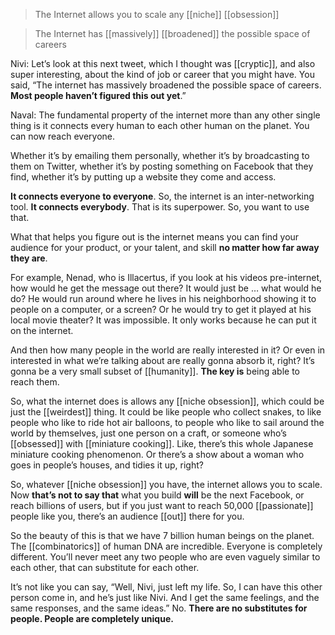 > The Internet allows you to scale any [[niche]] [[obsession]]

> The Internet has [[massively]] [[broadened]] the possible space of careers

Nivi: Let’s look at this next tweet, which I thought was [[cryptic]], and also super interesting, about the kind of job or career that you might have. 
You said, “The internet has massively broadened the possible space of careers. __Most people haven’t figured this out yet__.”

Naval: The fundamental property of the internet more than any other single thing is it connects every human to each other human on the planet. You can now reach everyone.

Whether it’s by emailing them personally, whether it’s by broadcasting to them on Twitter, whether it’s by posting something on Facebook that they find, whether it’s by putting up a website they come and access.

__It connects everyone to everyone__. So, the internet is an inter-networking tool. __It connects everybody__. That is its superpower. So, you want to use that.

What that helps you figure out is the internet means you can find your audience for your product, or your talent, and skill 
__no matter how far away they are__.

For example, Nenad, who is Illacertus, if you look at his videos pre-internet, how would he get the message out there? It would just be … what would he do? He would run around where he lives in his neighborhood showing it to people on a computer, or a screen? Or he would try to get it played at his local movie theater? It was impossible. It only works because he can put it on the internet.

And then how many people in the world are really interested in it? Or even in interested in what we’re talking about are really gonna absorb it, right? 
It’s gonna be a very small subset of [[humanity]]. __The key is__ being able to reach them.

So, what the internet does is allows any [[niche obsession]], which could be just the [[weirdest]] thing. It could be like people who collect snakes, to like people who like to ride hot air balloons, to people who like to sail around the world by themselves, just one person on a craft, or someone who’s [[obsessed]] with [[miniature cooking]]. Like, there’s this whole Japanese miniature cooking phenomenon. Or there’s a show about a woman who goes in people’s houses, and tidies it up, right?

So, whatever [[niche obsession]] you have, the internet allows you to scale. 
Now __that’s not to say that__ what you build __will__ be the next Facebook, or reach billions of users, but if you just want to reach 50,000 [[passionate]] people like you, there’s an audience [[out]] there for you.

So the beauty of this is that we have 7 billion human beings on the planet. The [[combinatorics]] of human DNA are incredible. Everyone is completely different. You’ll never meet any two people who are even vaguely similar to each other, that can substitute for each other.

It’s not like you can say, “Well, Nivi, just left my life. So, I can have this other person come in, and he’s just like Nivi. And I get the same feelings, and the same responses, and the same ideas.” No. __There are no substitutes for people. People are completely unique.__

